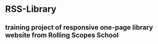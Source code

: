 # RSS-Library

## training project of responsive one-page library website from Rolling Scopes School

